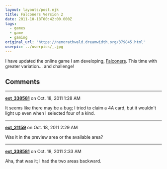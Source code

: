 ```yaml
---
layout: layouts/post.njk
title: Falconers Version 2
date: 2011-10-18T00:42:00.000Z
tags:
  - games
  - game
  - gaming
original_url: 'https://nemorathwald.dreamwidth.org/379845.html'
userpic: ../userpics/_.jpg
---
```

I have updated the online game I am developing, [Falconers](http://www.arnoldworks.com/falconers/). This time with greater variation... and challenge!

## Comments

---

**[ext_338581](https://www.dreamwidth.org/users/ext_338581)** on Oct. 18, 2011 1:28 AM

It seems like there may be a bug; I tried to claim a 4A card, but it wouldn't light up even when I selected four of a kind.

---

**[ext_21159](https://www.dreamwidth.org/users/ext_21159)** on Oct. 18, 2011 2:29 AM

Was it in the preview area or the available area?

---

**[ext_338581](https://www.dreamwidth.org/users/ext_338581)** on Oct. 18, 2011 2:33 AM

Aha, that was it; I had the two areas backward.
